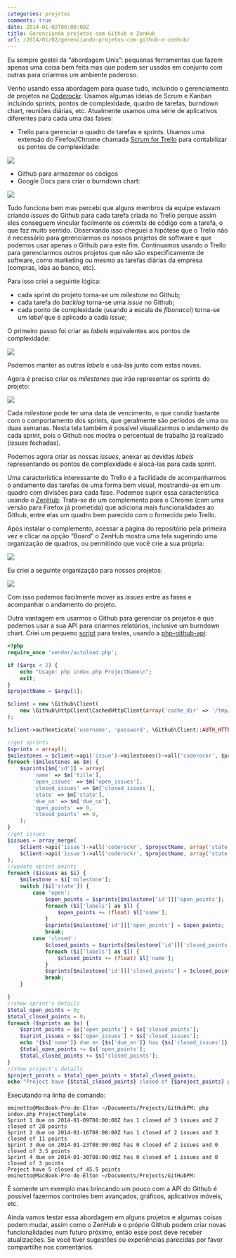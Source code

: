 ```yaml
---
categories: projetos
comments: true
date: 2014-01-02T00:00:00Z
title: Gerenciando projetos com Github e ZenHub
url: /2014/01/02/gerenciando-projetos-com-github-e-zenhub/
---
```


Eu sempre gostei da “abordagem Unix”: pequenas  ferramentas que fazem apenas uma coisa bem feita mas que podem ser usadas em conjunto com outras para criarmos um ambiente poderoso.

Venho usando essa abordagem para quase tudo, incluindo o gerenciamento de projetos na [Coderockr](http://coderockr.com). Usamos algumas ideias de Scrum e Kanban incluindo sprints, pontos de complexidade, quadro de tarefas, burndown chart, reuniões diárias, etc.  Atualmente usamos uma série de aplicativos diferentes para cada uma das fases:

- Trello para gerenciar o quadro de tarefas e sprints. Usamos uma extensão do Firefox/Chrome chamada [Scrum for Trello](http://scrumfortrello.com/) para contabilizar os pontos de complexidade:

[![](/images/posts/scrum_for_trello.png)](/images/posts/scrum_for_trello.png)

- Github para armazenar os códigos
- Google Docs para criar o burndown chart:

[![](/images/posts/burndown.png)](/images/posts/burndown.png)

Tudo funciona bem mas percebi que alguns membros da equipe estavam criando _issues_ do Github para cada tarefa criada no Trello porque assim eles conseguem vincular facilmente os _commits_ de código com a tarefa, o que faz muito sentido. Observando isso cheguei a hipótese que o Trello não é necessário para gerenciarmos os nossos projetos de software e que podemos usar apenas o Github para este fim.  Continuamos usando o Trello para gerenciarmos outros projetos que não são especificamente de software, como marketing ou mesmo as tarefas diárias da empresa (compras, idas ao banco, etc).

Para isso criei a seguinte lógica:

- cada sprint do projeto torna-se um _milestone_ no Github;
- cada tarefa do _backlog_ torna-se uma _issue_ no Github;
- cada ponto de complexidade (usando a escala de _fibonacci_) torna-se um _label_ que é aplicado a cada _issue_;

O primeiro passo foi criar as _labels_ equivalentes aos pontos de complexidade:

[![](/images/posts/labels.png)](/images/posts/labels.png)

Podemos manter as outras _labels_ e usá-las junto com estas novas.

Agora é preciso criar os _milestones_ que irão representar os sprints do projeto:

[![](/images/posts/sprints.png)](/images/posts/sprints.png)

Cada _milestone_ pode ter uma data de vencimento, o que condiz bastante com o comportamento dos sprints, que geralmente são períodos de uma ou duas semanas.  Nesta tela também é possível visualizarmos o andamento de cada sprint, pois o Github nos mostra o percentual de trabalho já realizado (_issues_ fechadas).

Podemos agora criar as nossas _issues_, anexar as devidas _labels_ representando os pontos de complexidade e alocá-las para cada sprint.

Uma característica interessante do Trello é a facilidade de acompanharmos o andamento das tarefas de uma forma bem visual, mostrando-as em um quadro com divisões para cada fase. Podemos suprir essa característica usando o [ZenHub](https://www.zenhub.io/). Trata-se de um complemento para o Chrome (com uma versão para Firefox já prometida) que adiciona mais funcionalidades ao Github, entre elas um quadro bem parecido com o fornecido pelo Trello.

Após instalar o complemento, acessar a página do repositório pela primeira vez e clicar na opção “Board” o ZenHub mostra uma tela sugerindo uma organização de quadros, ou permitindo que você crie a sua própria:

[![](/images/posts/ZenHub_1.png)](/images/posts/ZenHub_1.png)

Eu criei a seguinte organização para nossos projetos:

[![](/images/posts/ZenHub_2.png)](/images/posts/ZenHub_2.png)

Com isso podemos facilmente mover as _issues_ entre as fases e acompanhar o andamento do projeto.

Outra vantagem em usarmos o Github para gerenciar os projetos é que podemos usar a sua API para criarmos relatórios, inclusive um burndown chart. Criei um pequeno [script](https://gist.github.com/eminetto/8224766) para testes, usando a [php-github-api](https://github.com/KnpLabs/php-github-api):

``` php
<?php
require_once 'vendor/autoload.php';

if ($argc < 2) {
    echo "Usage: php index.php ProjectName\n";
    exit;
}
$projectName = $argv[1];

$client = new \Github\Client(
    new \Github\HttpClient\CachedHttpClient(array('cache_dir' => '/tmp/github-api-cache'))
);

$client->authenticate('username', 'password', \Github\Client::AUTH_HTTP_PASSWORD);

//get sprints
$sprints = array();
$milestones = $client->api('issue')->milestones()->all('coderockr', $projectName, array('direction' => 'asc'));
foreach ($milestones as $m) {
    $sprints[$m['id']] = array(
        'name' => $m['title'],
        'open_issues' => $m['open_issues'],
        'closed_issues' => $m['closed_issues'],
        'state' => $m['state'],
        'due_on' => $m['due_on'],
        'open_points' => 0,
        'closed_points' => 0,
    );
}
//get issues
$issues = array_merge(
    $client->api('issue')->all('coderockr', $projectName, array('state' => 'open')),
    $client->api('issue')->all('coderockr', $projectName, array('state' => 'closed'))
);
//update sprint points
foreach ($issues as $i) {
    $milestone = $i['milestone'];
    switch ($i['state']) {
        case 'open':
            $open_points = $sprints[$milestone['id']]['open_points'];
            foreach ($i['labels'] as $l) {
                $open_points += (float) $l['name'];
            }
            $sprints[$milestone['id']]['open_points'] = $open_points;
            break;
        case 'closed':
            $closed_points = $sprints[$milestone['id']]['closed_points'];
            foreach ($i['labels'] as $l) {
                $closed_points += (float) $l['name'];
            }
            $sprints[$milestone['id']]['closed_points'] = $closed_points;
            break;
    }

}
//show sprint's details
$total_open_points = 0;
$total_closed_points = 0;
foreach ($sprints as $s) {
    $sprint_points = $s['open_points'] + $s['closed_points'];
    $sprint_issues = $s['open_issues'] + $s['closed_issues'];
    echo "{$s['name']} due on {$s['due_on']} has {$s['closed_issues']} closed of {$sprint_issues} issues and {$s['closed_points']} closed of {$sprint_points} points\n";
    $total_open_points += $s['open_points'];
    $total_closed_points += $s['closed_points'];
}
//show project's details
$project_points = $total_open_points + $total_closed_points;
echo "Project have {$total_closed_points} closed of {$project_points} points \n";
```

Executando na linha de comando:

	eminetto@MacBook-Pro-de-Elton ~/Documents/Projects/GitHubPM: php index.php ProjectTemplate
	Sprint 1 due on 2014-01-09T08:00:00Z has 1 closed of 3 issues and 2 closed of 28 points
	Sprint 2 due on 2014-01-16T08:00:00Z has 1 closed of 2 issues and 3 closed of 11 points
	Sprint 3 due on 2014-01-23T08:00:00Z has 0 closed of 2 issues and 0 closed of 3.5 points
	Sprint 4 due on 2014-01-30T08:00:00Z has 0 closed of 1 issues and 0 closed of 3 points
	Project have 5 closed of 45.5 points
	eminetto@MacBook-Pro-de-Elton ~/Documents/Projects/GitHubPM:

É somente um exemplo mas brincando um pouco com a API do Github é possível fazermos controles bem avançados, gráficos, aplicativos móveis, etc.

Ainda vamos testar essa abordagem em alguns projetos e algumas coisas podem mudar, assim como o ZenHub e o próprio Github podem criar novas funcionalidades num futuro próximo, então esse post deve receber atualizações.  Se você tiver sugestões ou experiências parecidas por favor compartilhe nos comentários.
